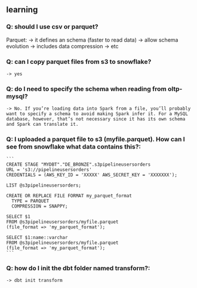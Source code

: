 ## learning

### Q: should I use csv or parquet?

Parquet:
    -> it defines an schema (faster to read data)
    -> allow schema evolution
    -> includes data compression
    -> etc

### Q: can I copy parquet files from s3 to snowflake?
    -> yes

### Q: do I need to specify the schema when reading from oltp-mysql?
    -> No. If you’re loading data into Spark from a file, you’ll probably want to specify a schema to avoid making Spark infer it. For a MySQL database, however, that’s not necessary since it has its own schema and Spark can translate it.

### Q: I uploaded a parquet file to s3 (myfile.parquet). How can I see from snowflake what data contains this?:

    ```
    CREATE STAGE "MYDBT"."DE_BRONZE".s3pipelineusersorders
    URL = 's3://pipelineusersorders'
    CREDENTIALS = (AWS_KEY_ID = 'XXXXX' AWS_SECRET_KEY = 'XXXXXXX');

    LIST @s3pipelineusersorders;

    CREATE OR REPLACE FILE FORMAT my_parquet_format
      TYPE = PARQUET
      COMPRESSION = SNAPPY;

    SELECT $1
    FROM @s3pipelineusersorders/myfile.parquet
    (file_format => 'my_parquet_format');

    SELECT $1:name::varchar
    FROM @s3pipelineusersorders/myfile.parquet
    (file_format => 'my_parquet_format');
    ```

### Q: how do I init the dbt folder named transform?:
    -> dbt init transform
